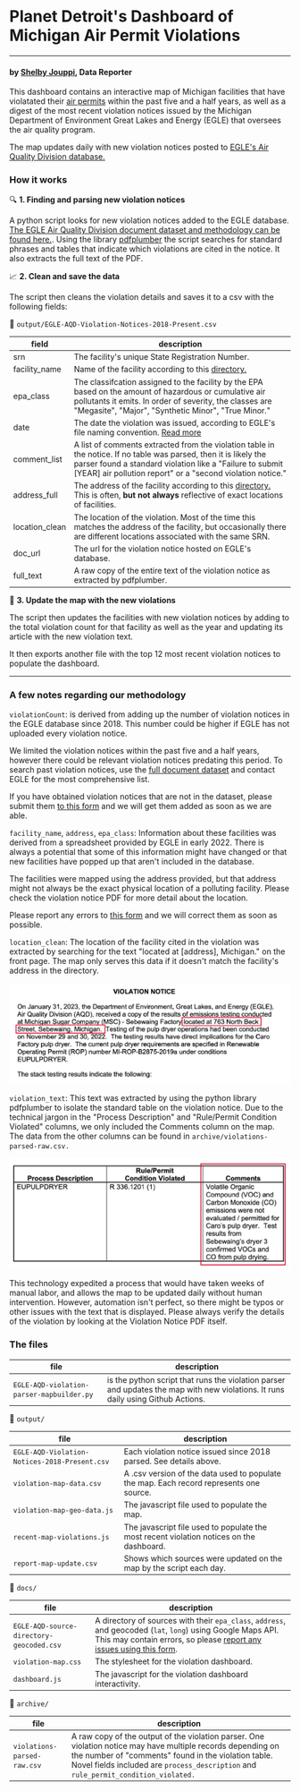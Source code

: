 # Planet Detroit's Dashboard of Michigan Air Permit Violations
----
#### by [Shelby Jouppi](https://www.shelbyjouppi.com), Data Reporter
This dashboard contains an interactive map of Michigan facilities that have violatated their [air permits](https://www.epa.gov/sites/default/files/2013-09/documents/cmspolicy.pdf) within the past five and a half years, as well as a digest of the most recent violation notices issued by the Michigan Department of Environment Great Lakes and Energy (EGLE) that oversees the air quality program.

The map updates daily with new violation notices posted to [EGLE's Air Quality Division database.](https://www.egle.state.mi.us/aps/downloads/srn/)

### How it works
🔍 **1. Finding and parsing new violation notices** 

A python script looks for new violation notices added to the EGLE database. [The EGLE Air Quality Division document dataset and methodology can be found here.](https://www.shelbyjouppi.com/egle-air-database). Using the library [pdfplumber](https://github.com/jsvine/pdfplumber) the script searches for standard phrases and tables that indicate which violations are cited in the notice. It also extracts the full text of the PDF.

:chart_with_upwards_trend: **2. Clean and save the data**

The script then cleans the violation details and saves it to a csv with the following fields:

📁 `output/EGLE-AQD-Violation-Notices-2018-Present.csv`

| field    | description |
| -------- | ------- |
| srn  | The facility's unique State Registration Number. |
| facility_name | Name of the facility according to this [directory.](https://www.deq.state.mi.us/aps/downloads/SRN/Sources_By_ZIP.pdf) |
| epa_class | The classifcation assigned to the facility by the EPA based on the amount of hazardous or cumulative air pollutants it emits. In order of severity, the classes are "Megasite", "Major", "Synthetic Minor", "True Minor." |
| date | The date the violation was issued, according to EGLE's file naming convention. [Read more](https://shelbyjouppi.com/egle-air-database/)|
| comment_list | A list of comments extracted from the violation table in the notice. If no table was parsed, then it is likely the parser found a standard violation like a "Failure to submit [YEAR] air pollution report" or a "second violation notice." |
| address_full | The address of the facility according to this [directory.](https://www.deq.state.mi.us/aps/downloads/SRN/Sources_By_ZIP.pdf) This is often, **but not always** reflective of exact locations of facilities. |
| location_clean | The location of the violation. Most of the time this matches the address of the facility, but occasionally there are different locations associated with the same SRN.|
| doc_url | The url for the violation notice hosted on EGLE's database. |
| full_text | A raw copy of the entire text of the violation notice as extracted by pdfplumber. |

:round_pushpin: **3. Update the map with the new violations**

The script then updates the facilities with new violation notices by adding to the total violation count for that facility as well as the year and updating its article with the new violation text.

It then exports another file with the top 12 most recent violation notices to populate the dashboard.

------

### A few notes regarding our methodology

`violationCount`: is derived from adding up the number of violation notices in the EGLE database since 2018. This number could be higher if EGLE has not uploaded every violation notice.

We limited the violation notices within the past five and a half years, however there could be relevant violation notices predating this period. To search past violation notices, use the [full document dataset](https://www.shelbyjouppi.com/egle-air-database) and contact EGLE for the most comprehensive list.

If you have obtained violation notices that are not in the dataset, please submit them [to this form](https://forms.gle/Km4YamzdXB9aZpvV8) and we will get them added as soon as we are able.

`facility_name`, `address`, `epa_class`: Information about these facilities was derived from a spreadsheet provided by EGLE in early 2022. There is always a potential that some of this information might have changed or that new facilities have popped up that aren't included in the database.

The facilities were mapped using the address provided, but that address might not always be the exact physical location of a polluting facility. Please check the violation notice PDF for more detail about the location.

Please report any errors to [this form](https://forms.gle/Km4YamzdXB9aZpvV8) and we will correct them as soon as possible.

`location_clean`: The location of the facility cited in the violation was extracted by searching for the text "located at [address], Michigan." on the front page. The map only serves this data if it doesn't match the facility's address in the directory.

![Screenshot of a violation notice with the location cited in the document highlighted.](img/violation-notice-examples-01.png)

`violation_text`: This text was extracted by using the python library pdfplumber to isolate the standard table on the violation notice. Due to the technical jargon in the "Process Description" and "Rule/Permit Condition Violated" columns, we only included the Comments column on the map. The data from the other columns can be found in `archive/violations-parsed-raw.csv.`

![Screenshot of a standard violation table within the violation notice, with the Comments column highlighted.](img/violation-notice-examples-02.png)

This technology expedited a process that would have taken weeks of manual labor, and allows the map to be updated daily without human intervention. However, automation isn't perfect, so there might be typos or other issues with the text that is displayed. Please always verify the details of the violation by looking at the Violation Notice PDF itself.

### The files
| file    | description |
| -------- | ------- |
| `EGLE-AQD-violation-parser-mapbuilder.py` | is the python script that runs the violation parser and updates the map with new violations. It runs daily using Github Actions. |

:file_folder: `output/`


| file    | description |
| -------- | ------- |
`EGLE-AQD-Violation-Notices-2018-Present.csv` | Each violation notice issued since 2018 parsed. See details above.|
`violation-map-data.csv` | A .csv version of the data used to populate the map. Each record represents one source.
`violation-map-geo-data.js` | The javascript file used to populate the map.|
`recent-map-violations.js` | The javascript file used to populate the most recent violation notices on the dashboard.|
`report-map-update.csv` | Shows which sources were updated on the map by the script each day. |

:file_folder: `docs/`

| file    | description |
| -------- | ------- |
|`EGLE-AQD-source-directory-geocoded.csv` | A directory of sources with their `epa_class`, `address`, and geocoded (`lat`, `long`) using Google Maps API. This may contain errors, so please [report any issues using this form](https://forms.gle/Km4YamzdXB9aZpvV8).|
|`violation-map.css` | The stylesheet for the violation dashboard.|
| `dashboard.js` | The javascript for the violation dashboard interactivity. |

:file_folder: `archive/`

| file    | description |
| -------- | ------- |
| `violations-parsed-raw.csv` | A raw copy of the output of the violation parser. One violation notice may have multiple records depending on the number of "comments" found in the violation table. Novel fields included are `process_description` and `rule_permit_condition_violated.`|
